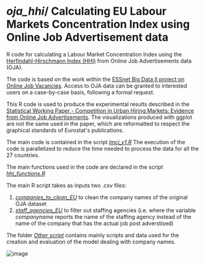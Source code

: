 # _oja_hhi_/ Calculating EU Labour Markets Concentration Index using Online Job Advertisement data

R code for calculating a Labour Market Concentration Index using the [Herfindahl-Hirschmann Index  (HHI)](https://en.wikipedia.org/wiki/Herfindahl%E2%80%93Hirschman_Index) from Online Job Advertisements data (OJA).

The code is based on the work within the [ESSnet Big Data II project on Online Job Vacancies](https://github.com/OnlineJobVacanciesESSnetBigData/Labour-market-concentration-index-from-CEDEFOP-data). 
Access to OJA data can be granted to interested users on a case-by-case basis, following a formal request.

This R code is used to produce the experimental results described in the [Statistical Working Paper - Competition in Urban Hiring Markets: Evidence from Online Job Advertisements](https://ec.europa.eu/eurostat/publications/statistical-working-papers). The visualizations produced with ggplot are not the same used in the paper, which are reformatted to respect the graphical standards of Eurostat's publications. 

The main code is contained in the script [_lmci_v1.R_](https://github.com/eurostat/oja_hhi/blob/main/lmci_v1.R) 
The execution of the code is parallelized to reduce the time needed to process the data for all the 27 countries. 

The main functions used in the code are declared in the script [_hhi_functions.R_](https://github.com/eurostat/oja_hhi/blob/main/hhi_functions.R)

The main R script takes as inputs two .csv files:
1. [_companies_to_clean_EU_](https://github.com/eurostat/oja_hhi/blob/main/companies_to_clean_EU.csv) to clean the company names of the original OJA dataset
2. [_staff_agencies_EU_](https://github.com/eurostat/oja_hhi/blob/main/staff_agencies_EU.csv) to filter out staffing agencies (i.e. where the variable _companyname_ reports the name of the staffing agency instead of the name of the company that has the actual job post adverstised)

The folder [_Other script_](https://github.com/eurostat/oja_hhi/tree/main/Other%20scripts) contains mainly scripts and data used for the creation and evaluation of the model dealing with company names.

![image](https://user-images.githubusercontent.com/57686282/141798584-a604306c-2f9d-4020-aab3-5d18e42abfcd.png)
